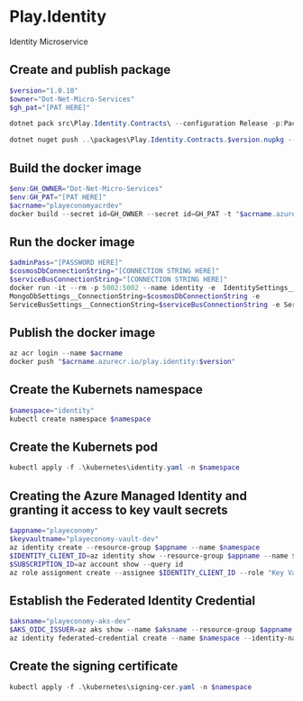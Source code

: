 # Play.Identity
Identity Microservice

## Create and publish package
```powershell
$version="1.0.10"
$owner="Dot-Net-Micro-Services"
$gh_pat="[PAT HERE]"

dotnet pack src\Play.Identity.Contracts\ --configuration Release -p:PackageVersion=$version -p:RepositoryUrl=https://github.com/$owner/Play.Identity -o ..\packages

dotnet nuget push ..\packages\Play.Identity.Contracts.$version.nupkg --api-key $gh_pat --source "github"
```

## Build the docker image
```powershell
$env:GH_OWNER="Dot-Net-Micro-Services"
$env:GH_PAT="[PAT HERE]"
$acrname="playeconomyacrdev"
docker build --secret id=GH_OWNER --secret id=GH_PAT -t "$acrname.azurecr.io/play.identity:$version" .
```

## Run the docker image
```powershell
$adminPass="[PASSWORD HERE]"
$cosmosDbConnectionString="[CONNECTION STRING HERE]"
$serviceBusConnectionString="[CONNECTION STRING HERE]"
docker run -it --rm -p 5002:5002 --name identity -e  IdentitySettings__AdminUserPassword=$adminPass -e
MongoDbSettings__ConnectionString=$cosmosDbConnectionString -e
ServiceBusSettings__ConnectionString=$serviceBusConnectionString -e ServiceSettings__MessageBroker="SERVICEBUS" play.identity:$version
```

## Publish the docker image
```powershell
az acr login --name $acrname
docker push "$acrname.azurecr.io/play.identity:$version"
```

## Create the Kubernets namespace
```powershell
$namespace="identity"
kubectl create namespace $namespace
```

## Create the Kubernets pod
```powershell
kubectl apply -f .\kubernetes\identity.yaml -n $namespace
```

## Creating the Azure Managed Identity and granting it access to key vault secrets
```powershell
$appname="playeconomy"
$keyvaultname="playeconomy-vault-dev"
az identity create --resource-group $appname --name $namespace
$IDENTITY_CLIENT_ID=az identity show --resource-group $appname --name $namespace --query clientId -otsv
$SUBSCRIPTION_ID=az account show --query id
az role assignment create --assignee $IDENTITY_CLIENT_ID --role "Key Vault Secrets User" --scope "/subscriptions/$SUBSCRIPTION_ID/resourcegroups/$appname/providers/Microsoft.KeyVault/vaults/$keyvaultname"
```

## Establish the Federated Identity Credential
```powershell
$aksname="playeconomy-aks-dev"
$AKS_OIDC_ISSUER=az aks show --name $aksname --resource-group $appname --query "oidcIssuerProfile.issuerUrl" -otsv
az identity federated-credential create --name $namespace --identity-name $namespace --resource-group $appname --issuer $AKS_OIDC_ISSUER --subject "system:serviceaccount:${namespace}:${namespace}-serviceaccount"
```

## Create the signing certificate
```powershell
kubectl apply -f .\kubernetes\signing-cer.yaml -n $namespace
```